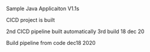 
Sample Java Applicaiton V1.1s 

CICD project is built

2nd CICD pipeline built automatically
3rd build 18 dec 20

Build pipeline from code dec18 2020
